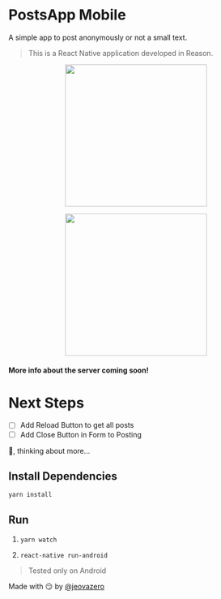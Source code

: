 
# PostsApp Mobile

A simple app to post anonymously or not a small text.

> This is a React Native application developed in Reason.

<p align="center">
  <img src="https://cdn.pbrd.co/images/HSICmIa.jpg" width="280" />
</p>

<p align="center">
  <img src="https://cdn.pbrd.co/images/HSICXH7.jpg" width="280" />
</p>

#### More info about the server coming soon!

# Next Steps
- [ ] Add Reload Button to get all posts
- [ ] Add Close Button in Form to Posting

:thinking:, thinking about more...

## Install Dependencies

`yarn install`

## Run

1. `yarn watch`

2. `react-native run-android`

> Tested only on Android

Made with :smirk:
by <a href="https://github.com/jeovazero">@jeovazero</a>
